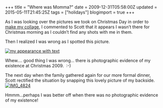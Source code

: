 +++
title = "Where was Momma?"
date = 2009-12-31T05:58:00Z
updated = 2015-05-11T21:45:25Z
tags = ["holidays"]
blogimport = true 
+++

As I was looking over the pictures we took on Christmas Day in order to [make my collage](http://lifeatthecircus.com/2009/12/27/christmas-memories/), I commented to Scott that it appears I wasn’t there for Christmas morning as I couldn’t find any shots with me in them.&#160; 

Then I realized I was wrong as I spotted this picture. 

[![my appearance with text](https://latc.s3.amazonaws.com/wp-content/uploads/2009/12/myappearancewithtext.jpg "my appearance with text")](https://latc.s3.amazonaws.com/wp-content/uploads/2009/12/myappearancewithtext.jpg) 

Whew…. good thing I was wrong… there is photographic evidence of my existence at Christmas 2009.&#160; :-)

The next day when the family gathered again for our more formal dinner, Scott rectified the situation by snapping this lovely picture of my backside. [![IMG_4824](https://latc.s3.amazonaws.com/wp-content/uploads/2009/12/IMG_4824.jpg "IMG_4824")](https://latc.s3.amazonaws.com/wp-content/uploads/2009/12/IMG_4824.jpg)

Hmmm…perhaps I was better off when there was no photographic evidence of my existence!
